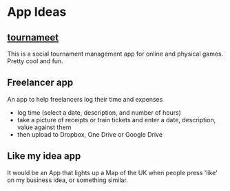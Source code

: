 # App Ideas
## [tournameet](https://invis.io/XJA8O54PQ)
This is a social tournament management app for online and physical games. Pretty cool and fun.

## Freelancer app
An app to help freelancers log their time and expenses
* log time (select a date, description, and number of hours)
* take a picture of receipts or train tickets and enter a date, description, value against them
* then upload to Dropbox, One Drive or Google Drive

## Like my idea app
It would be an App that lights up a Map of the UK when people press 'like' on my business idea, or something similar.
